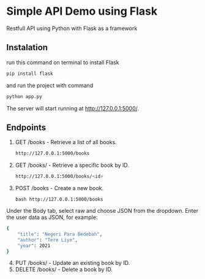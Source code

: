 ﻿# Simple API Demo using Flask

Restfull API using Python with Flask as a framework

## Instalation

run this command on terminal to install Flask

```bash
pip install flask
```
and run the project with command

```bash
python app.py
```

The server will start running at http://127.0.0.1:5000/.

## Endpoints

1. GET /books - Retrieve a list of all books.
   ```bash
   http://127.0.0.1:5000/books
   ```
2. GET /books/<id> - Retrieve a specific book by ID.
   ```bash
   http://127.0.0.1:5000/books/<id>
   ```
3. POST /books - Create a new book.
   ```
   bash http://127.0.0.1:5000/books
   ```
Under the Body tab, select raw and choose JSON from the dropdown.
Enter the user data as JSON, for example:

```bash
{
    "title": "Negeri Para Bedebah",
    "author": "Tere Liye",
    "year": 2021
}
```
4. PUT /books/<id> - Update an existing book by ID.
5. DELETE /books/<id> - Delete a book by ID.
